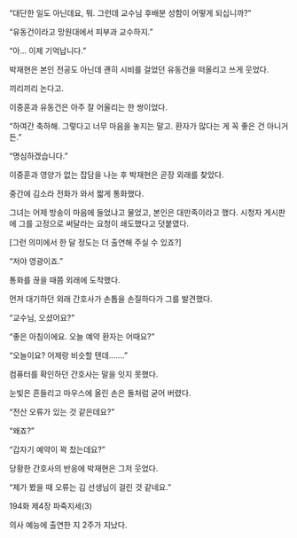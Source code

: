 “대단한 일도 아닌데요, 뭐. 그런데 교수님 후배분 성함이 어떻게 되십니까?”

“유동건이라고 망원대에서 피부과 교수하지.”

“아… 이제 기억납니다.”

박재현은 본인 전공도 아닌데 괜히 시비를 걸었던 유동건을 떠올리고 쓰게 웃었다.

끼리끼리 논다고.

이중훈과 유동건은 아주 잘 어울리는 한 쌍이었다.

“하여간 축하해. 그렇다고 너무 마음을 놓지는 말고. 환자가 많다는 게 꼭 좋은 건 아니거든.”

“명심하겠습니다.”

이중훈과 영양가 없는 잡담을 나눈 후 박재현은 곧장 외래를 찾았다.

중간에 김소라 전화가 와서 짧게 통화했다.

그녀는 어제 방송이 마음에 들었냐고 물었고, 본인은 대만족이라고 했다. 시청자 게시판에 그를 고정으로 써달라는 요청이 쇄도했다고 덧붙였다.

[그런 의미에서 한 달 정도는 더 출연해 주실 수 있죠?]

“저야 영광이죠.”

통화를 끊을 때쯤 외래에 도착했다.

먼저 대기하던 외래 간호사가 손톱을 손질하다가 그를 발견했다.

“교수님, 오셨어요?”

“좋은 아침이에요. 오늘 예약 환자는 어때요?”

“오늘이요? 어제랑 비슷할 텐데…….”

컴퓨터를 확인하던 간호사는 말을 잇지 못했다.

눈빛은 흔들리고 마우스에 올린 손은 돌처럼 굳어 버렸다.

“전산 오류가 있는 것 같은데요?”

“왜죠?”

“갑자기 예약이 꽉 찼는데요?”

당황한 간호사의 반응에 박재현은 그저 웃었다.

“제가 봤을 때 오류는 김 선생님이 걸린 것 같네요.”

194화 제4장 파죽지세(3)

의사 예능에 출연한 지 2주가 지났다.